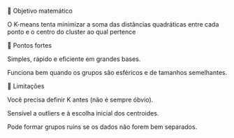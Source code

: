 🔹 Objetivo matemático

O K-means tenta minimizar a soma das distâncias quadráticas entre cada ponto e o centro do cluster ao qual pertence

🔹 Pontos fortes

Simples, rápido e eficiente em grandes bases.

Funciona bem quando os grupos são esféricos e de tamanhos semelhantes.

🔹 Limitações

Você precisa definir K antes (não é sempre óbvio).

Sensível a outliers e à escolha inicial dos centroides.

Pode formar grupos ruins se os dados não forem bem separados.